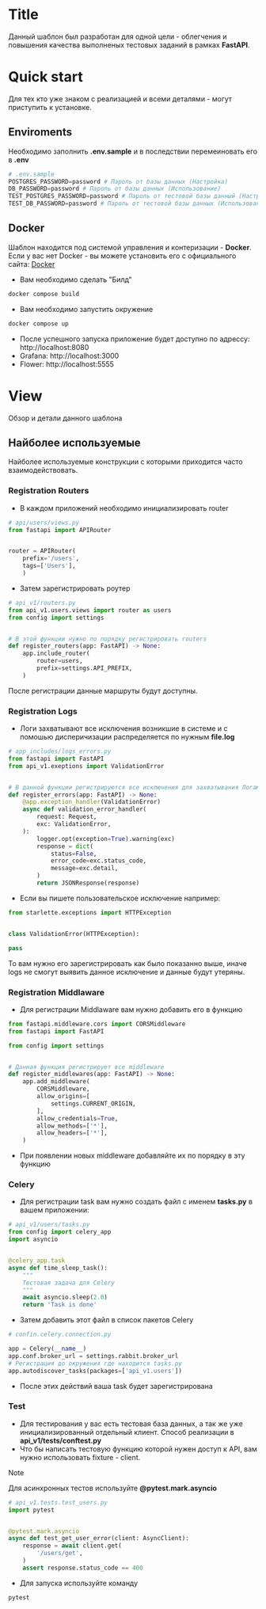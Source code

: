 # Title
Данный шаблон был разработан для одной цели - облегчения и повышения качества
выполненых тестовых заданий в рамках **FastAPI**.

# Quick start
Для тех кто уже знаком с реализацией и всеми деталями - могут приступить к установке.
## Enviroments
Необходимо заполнить **.env.sample** и в последствии перемеиновать его в **.env**
```python
# .env.sample
POSTGRES_PASSWORD=password # Пароль от базы данных (Настройка)
DB_PASSWORD=password # Пароль от базы данных (Использование)
TEST_POSTGRES_PASSWORD=password # Пароль от тестовой базы данный (Настройка)
TEST_DB_PASSWORD=password # Пароль от тестовой базы данных (Использование)
```
## Docker
Шаблон находится под системой управления и контеризации - **Docker**.
Если у вас нет Docker - вы можете установить его с официального сайта: [Docker](https://www.docker.com/get-started/)
- Вам необходимо сделать "Билд"
```bash
docker compose build
```
- Вам необходимо запустить окружение
```bash
docker compose up
```
- После успешного запуска приложение будет доступно по адрессу: http://localhost:8080
- Grafana: http://localhost:3000
- Flower: http://localhost:5555

# View
Обзор и детали данного шаблона
## Найболее используемые
Найболее используемые конструкции с которыми приходится часто взаимодействовать.
### Registration Routers
- В каждом приложений необходимо инициализировать router
```python
# api/users/views.py
from fastapi import APIRouter


router = APIRouter(
    prefix='/users',
    tags=['Users'],
    )
```
- Затем зарегистрировать роутер
```python
# api_v1/routers.py
from api_v1.users.views import router as users
from config import settings


# В этой функции нужно по порядку регистрировать routers
def register_routers(app: FastAPI) -> None:
    app.include_router(
        router=users,
        prefix=settings.API_PREFIX,
    )
```
После регистрации данные маршруты будут доступны.

### Registration Logs
- Логи захватывают все исключения возникшие в системе
и с помошью дисперичизации распределяется по нужным **file.log**
```python
# app_includes/logs_errors.py
from fastapi import FastAPI
from api_v1.exeptions import ValidationError


# В данной функции регистрируются все исключения для захватывания Логами
def register_errors(app: FastAPI) -> None:
    @app.exception_handler(ValidationError)
    async def validation_error_handler(
        request: Request,
        exc: ValidationError,
    ):
        logger.opt(exception=True).warning(exc)
        response = dict(
            status=False,
            error_code=exc.status_code,
            message=exc.detail,
        )
        return JSONResponse(response)
```
- Если вы пишете пользовательское исключение например:
```python
from starlette.exceptions import HTTPException


class ValidationError(HTTPException):

pass
```
То вам нужно его зарегистрировать как было показанно выше,
иначе logs не смогут выявить данное исключение и данные будут утеряны.

### Registration Middlaware
- Для регистрации Middlaware вам нужно добавить его в функцию
```python
from fastapi.middleware.cors import CORSMiddleware
from fastapi import FastAPI

from config import settings


# Данная функция регистрирует все middleware
def register_middlewares(app: FastAPI) -> None:
    app.add_middleware(
        CORSMiddleware,
        allow_origins=[
            settings.CURRENT_ORIGIN,
        ],
        allow_credentials=True,
        allow_methods=['*'],
        allow_headers=['*'],
    )
```
- При появлении новых middleware добавляйте их по порядку в эту функцию

### Celery
- Для регистрации task вам нужно создать файл с именем **tasks.py** в вашем приложении:
```python
# api_v1/users/tasks.py
from config import celery_app
import asyncio


@celery_app.task
async def time_sleep_task():
    """
    Тестовая задача для Celery
    """
    await asyncio.sleep(2.0)
    return 'Task is done'
```
- Затем добавить этот файл в список пакетов Celery
```python
# confin.celery.connection.py

app = Celery(__name__)
app.conf.broker_url = settings.rabbit.broker_url
# Регистрация до окружения где находится tasks.py
app.autodiscover_tasks(packages=['api_v1.users'])
```
- После этих действий ваша task будет зарегистрирована

### Test
- Для тестирования у вас есть тестовая база данных, а так же
уже инициализированный отдельный клиент.
Cпособ реализации в **api_v1/tests/conftest.py**
- Что бы написать тестовую функцию которой нужен доступ к API,
вам нужно использовать fixture - client.
> [!NOTE]
> Для асинхронных тестов используйте **@pytest.mark.asyncio**

```python
# api_v1.tests.test_users.py
import pytest


@pytest.mark.asyncio
async def test_get_user_error(client: AsyncClient):
    response = await client.get(
        '/users/get',
    )
    assert response.status_code == 400
```
- Для запуска используйте команду
```bash
pytest
```